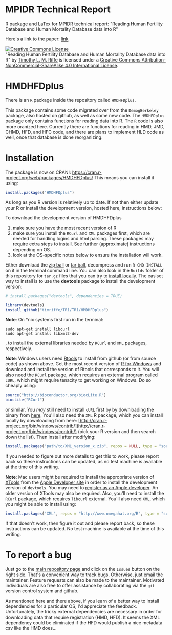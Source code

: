 # MPIDR Technical Report
R package and LaTex for MPIDR technical report: "Reading Human Fertility Database and Human Mortality Database data into R"

Here's a link to the paper: [link](http://www.demogr.mpg.de/En/projects_publications/publications_1904/mpidr_technical_reports/reading_human_fertility_database_and_human_mortality_database_data_into_r_5438.htm)

<a rel="license" href="http://creativecommons.org/licenses/by-nc-sa/4.0/"><img alt="Creative Commons License" style="border-width:0" src="https://i.creativecommons.org/l/by-nc-sa/4.0/88x31.png" /></a><br /><span xmlns:dct="http://purl.org/dc/terms/" property="dct:title">"Reading Human Fertility Database and Human Mortality Database data into R"</span> by <a xmlns:cc="http://creativecommons.org/ns#" href="https://sites.google.com/site/timriffepersonal/" property="cc:attributionName" rel="cc:attributionURL">Timothy L. M. Riffe</a> is licensed under a <a rel="license" href="http://creativecommons.org/licenses/by-nc-sa/4.0/">Creative Commons Attribution-NonCommercial-ShareAlike 4.0 International License</a>.


HMDHFDplus
============
There is an `R` package inside the repository called `HMDHFDplus`.

This package contains some code migrated over from the `DemogBerkeley` package, also hosted on github, as well as some new code. The `HMDHFDplus` package only contains functions for reading data into R. The `R` code is also more oranized here. Currently there are functions for reading in HMD, JMD, CHMD, HFD, and HFC code, and there are plans to implement HLD code as well, once that database is done reorganizing.

Installation
============

The package is now on CRAN!: https://cran.r-project.org/web/packages/HMDHFDplus/
This means you can install it using:
```r
install.packages("HMDHFDplus")
```
As long as you R version is relatively up to date. If not then either update your R or install the development version, hosted here, instructions below:

To download the development version of HMDHFDplus

1. make sure you have the most recent version of R
2. make sure you install the `RCurl` and `XML` packages first, which are needed for handling logins and html parsing. These packages may require extra steps to install. See further (approximate) instructions depending on OS.
3. look at the OS-specific notes below to ensure the installation will work.

Either download the [zip ball](https://github.com/timriffe/TR1/zipball/master) or [tar ball](https://github.com/timriffe/TR1/tarball/master), decompress and run `R CMD INSTALL` on it in the terminal command line. You can also look in the `Builds` folder of this repository for `tar.gz` files that you can try to [install locally](http://stackoverflow.com/questions/1474081/how-do-i-install-an-r-package-from-source). The easiset way to install is to use the **devtools** package to install the development version:
```r
# install.packages("devtools", dependencies = TRUE)

library(devtools)
install_github("timriffe/TR1/TR1/HMDHFDplus")
```


**Note**: On *nix systems first run in the terminal:
```
sudo apt-get install libcurl
sudo apt-get install libxml2-dev
```
, to install the external libraries needed by `RCurl` and `XML` packages, respectively.

**Note**: Windows users need [Rtools](http://cran.r-project.org/bin/windows/Rtools/) to install from github (or from source code) as shown above. Get the most recent version of [R for Windows](http://cran.r-project.org/bin/windows/base/) and download and install the version of Rtools that corresponds to it. You will also need the `RCurl` package, which requires an external program called `cURL`, which might require tenacity to get working on Windows. Do so cheaply using:
```r
source("http://bioconductor.org/biocLite.R")
biocLite("RCurl")
```
or similar. You *may* still need to install `cURL` first by by downloading the binary from [here](http://curl.haxx.se/download.html). You'll also need the `XML` R package, which you can install locally by downloading from here: [http://cran.r-project.org/bin/windows/contrib/](http://cran.r-project.org/bin/windows/contrib/) (pick your R version and then search down the list). Then install after modifying:
```r
install.packages("path/to/XML_version_x.zip", repos = NULL, type = "source")
```
If you needed to figure out more details to get this to work, please report back so these instructions can be updated, as no test machine is available at the time of this writing.

**Note**: Mac users might be required to install the appropriate version of [XTools](https://developer.apple.com/xcode/) from the [Apple Developer site](https://developer.apple.com/) in order to install the development version of `devtools`.  You may need to [register as an Apple developer](https://developer.apple.com/programs/register/).  An older version of XTools may also be required. Also, you'll need to install the `RCurl` package, which requires  `libcurl` external. You'll also need `XML`, which you might be able to install using:
```r
install.packages("XML", repos = "http://www.omegahat.org/R", type = "source")
```
If that doesn't work, then figure it out and please report back, so these instructions can be updated. No test machine is available at the time of this writing.

To report a bug
===============
Just go to the [main repository page](https://github.com/timriffe/TR1) and click on the ```Issues``` 
button on the right side. That's a convenient way to track bugs. Otherwise, just email the maintainer. Feature 
requests can also be made to the maintainer. Motivated individuals are also free to offer assistance by collaborating via the ```git``` version control system and github. 

As mentioned here and there above, if you learn of a better way to install dependencies for a particular OS, I'd appreciate the feedback. Unfortunately, the tricky external dependencies are necessary in order for downloading data that require registration (HMD, HFD). It seems the XML dependency could be eliminated if the HFD would publish a nice metadata csv like the HMD does...
